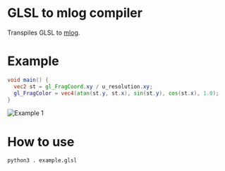 # GLSL to mlog compiler
Transpiles GLSL to [mlog](https://mindustrygame.github.io/wiki/logic/0-introduction/).

# Example
```glsl
void main() {
  vec2 st = gl_FragCoord.xy / u_resolution.xy;
  gl_FragColor = vec4(atan(st.y, st.x), sin(st.y), cos(st.x), 1.0);
}
```
![Example 1](https://i.imgur.com/ZVw7w8X.png)

# How to use
```shell
python3 . example.glsl
```
